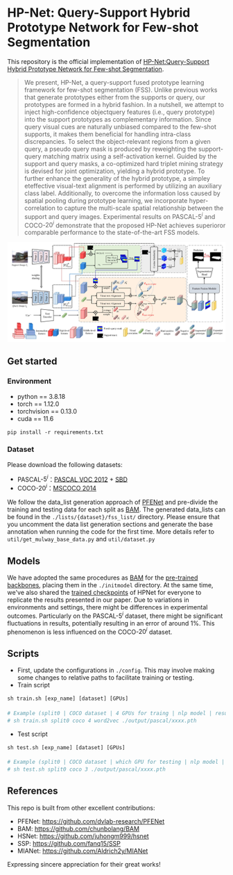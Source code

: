 # HP-Net: Query-Support Hybrid Prototype Network for Few-shot Segmentation

This repository is the official implementation of [HP-Net:Query-Support Hybrid Prototype Network for Few-shot Segmentation]().

>We present, HP-Net, a query-support fused prototype learning framework for few-shot segmentation (FSS). Unlike previous works that generate prototypes either from the supports or query, our prototypes are formed in a hybrid fashion. In a nutshell, we attempt to inject high-confidence objectquery features (i.e., query prototype) into the support prototypes as complementary information. Since query visual cues are naturally unbiased compared to the few-shot supports, it makes them beneficial for handling intra-class discrepancies. To select the object-relevant regions from a given query, a pseudo query mask is produced by reweighting the support-query matching matrix using a self-activation kernel. Guided by the support and query masks, a co-optimized hard triplet mining strategy is devised for joint optimization, yielding a hybrid prototype. To further enhance the generality of the hybrid prototype, a simpley eteffective visual-text alignment is performed by utilizing an auxiliary class label. Additionally, to overcome the information loss caused by spatial pooling during prototype learning, we incorporate hyper-correlation to capture the multi-scale spatial relationship between the support 
 and query images. Experimental results on PASCAL-$5^i$ and COCO-$20^i$ demonstrate that the proposed HP-Net achieves superioror comparable performance to the state-of-the-art FSS models. 



![image](figure/figure.JPG)

## Get started

### Environment

- python == 3.8.18
- torch == 1.12.0
- torchvision == 0.13.0
- cuda == 11.6

```
pip install -r requirements.txt
```

### Dataset

Please download the following datasets:

- PASCAL-$5^i$：[PASCAL VOC 2012](http://host.robots.ox.ac.uk/pascal/VOC/voc2012/) + [SBD](http://home.bharathh.info/pubs/codes/SBD/download.html)
- COCO-$20^i$：[MSCOCO 2014](https://cocodataset.org/#download)

We follow the data_list generation approach of [PFENet](https://github.com/dvlab-research/PFENet) and pre-divide the training and testing data for each split as  [BAM](https://github.com/chunbolang/BAM). The generated data_lists can be found in the ``./lists/{dataset}/fss_list/`` directory. Please ensure that you uncomment the data list generation sections and generate the base annotation when running the code for the first time. More details refer to `util/get_mulway_base_data.py` and `util/dataset.py`

## Models

We have adopted the same procedures as [BAM](https://github.com/chunbolang/BAM) for the [pre-trained backbones](https://mycuhk-my.sharepoint.com/:f:/r/personal/1155186045_link_cuhk_edu_hk/Documents/HDMNet?csf=1&web=1&e=pXqNWC), placing them in the `./initmodel` directory. At the same time, we've also shared the [trained checkpoints](https://drive.google.com/drive/folders/1-YPZYhYQdHbfdhixWMS1UU31XJ822ECC?usp=sharing) of HPNet for everyone to replicate the results presented in our paper. Due to variations in environments and settings, there might be differences in experimental outcomes. Particularly on the PASCAL-$5^i$ dataset, there might be significant fluctuations in results, potentially resulting in an error of around 1%. This phenomenon is less influenced on the COCO-$20^i$ dataset.

## Scripts

- First, update the configurations in `./config`. This may involve making some changes to relative paths to facilitate training or testing.
- Train script

```python
sh train.sh [exp_name] [dataset] [GPUs]

# Example (split0 | COCO dataset | 4 GPUs for traing | nlp model | resume path):
# sh train.sh split0 coco 4 word2vec ./output/pascal/xxxx.pth
```

- Test script

```python
sh test.sh [exp_name] [dataset] [GPUs]

# Example (split0 | COCO dataset | which GPU for testing | nlp model | weight path):
# sh test.sh split0 coco 3 ./output/pascal/xxxx.pth 
```

## References

This repo is built from other excellent contributions:
- PFENet: https://github.com/dvlab-research/PFENet
- BAM: https://github.com/chunbolang/BAM
- HSNet:  https://github.com/juhongm999/hsnet
- SSP: https://github.com/fanq15/SSP
- MIANet: https://github.com/Aldrich2y/MIANet

Expressing sincere appreciation for their great works!